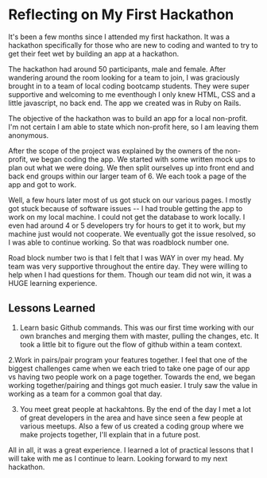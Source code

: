 <h1>Reflecting on My First Hackathon</h1>

It's been a few months since I attended my first hackathon.  It was a hackathon specifically for those who are new to coding and wanted to try to get their feet wet by building an app at a hackathon.

The hackathon had around 50 participants, male and female.  After wandering around the room looking for a team to join, I was graciously brought in to a team of local coding bootcamp students.  They were super supportive and welcoming to me eventhough I only knew HTML, CSS and a little javascript, no back end.  The app we created was in Ruby on Rails.  

The objective of the hackathon was to build an app for a local non-profit.  I'm not certain I am able to state which non-profit here, so I am leaving them anonymous.

After the scope of the project was explained by the owners of the non-profit, we began coding the app.  We started with some written mock ups to plan out what we were doing.  We then split ourselves up into front end and back end groups within our larger team of 6.  We each took a page of the app and got to work.  

Well, a few hours later most of us got stuck on our various pages.  I mostly got stuck because of software issues -- I had trouble getting the app to work on my local machine.  I could not get the database to work locally.  I even had around 4 or 5 developers try for hours to get it to work, but my machine just would not cooperate. We eventually got the issue resolved, so I was able to continue working.  So that was roadblock number one.  

Road block number two is that I felt that I was WAY in over my head.  My team was very supportive throughout the entire day.  They were willing to help when I had questions for them. Though our team did not win, it was a HUGE learning experience.

<h2>Lessons Learned</h2>


1. Learn basic Github commands.  This was our first time working with our own branches and merging them with master, pulling the changes, etc. It took a little bit to figure out the flow of github within a team context.

2.Work in pairs/pair program your features together.  I feel that one of the biggest challenges came when we each tried to take one page of our app vs having two people work on a page together.  Towards the end, we began working together/pairing and things got much easier.  I truly saw the value in working as a team for a common goal that day.

3. You meet great people at hackahtons.  By the end of the day I met a lot of great developers in the area and have since seen a few people at various meetups.  Also a few of us created a coding group where we make projects together, I'll explain that in a future post.

All in all, it was a great experience.   I learned a lot of practical lessons that I will take with me as I continue to learn.  Looking forward to my next hackathon.